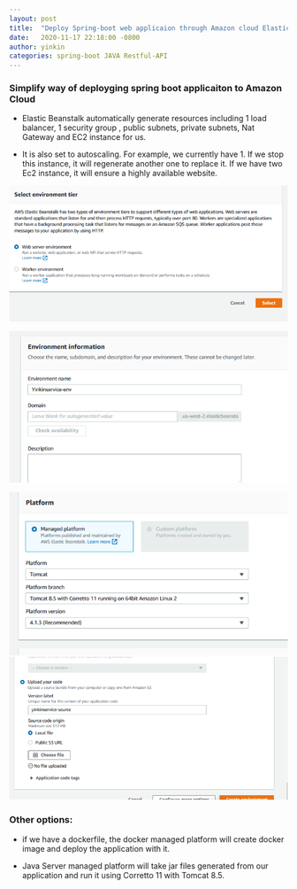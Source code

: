 ```yaml
---
layout: post
title:  "Deploy Spring-boot web applicaion through Amazon cloud Elastic Beanstalk"
date:   2020-11-17 22:18:00 -0800
author: yinkin
categories: spring-boot JAVA Restful-API
---
```


### Simplify way of deployging spring boot applicaiton to Amazon Cloud

* Elastic Beanstalk automatically generate resources including 1 load balancer, 1 security group , public subnets, private subnets, Nat Gateway and EC2 instance for us.

* It is also set to autoscaling. For example, we currently have 1. If we stop this instance, it will regenerate another one to replace it. If we have two Ec2 instance, it will ensure a highly available website.

![Step1](/assets/img/create_env1.png)

![Step2](/assets/img/create_env2.png)

![Step3](/assets/img/create_env3.png)
![Step3](/assets/img/create_env4.png)

### Other options: 
* if we have a dockerfile, the docker managed platform will create docker image and deploy the application with it. 

* Java Server managed platform will take jar files generated from our application and run it using Corretto 11 with Tomcat 8.5. 